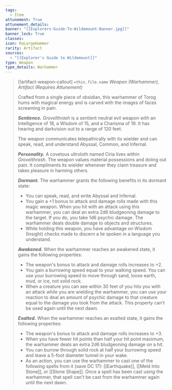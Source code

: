 ```yaml
---
tags:
  - Item
attunement: True
attunement_details: 
banner: "[[Explorers-Guide-To-Wildemount-Banner.jpg]]"
banner_lock: True
classes:
icon: RaLargeHammer
rarity: Artifact
sources:
  - "[[Explorer's Guide to Wildemount]]"
type: Weapon
type_details: Warhammer
---
```

>[!artifact-weapon-callout] `=this.file.name`
>*Weapon (Warhammer), Artifact (Requires Attunement)*
>
>Crafted from a single piece of obsidian, this warhammer of Torog hums with magical energy and is carved with the images of faces screaming in pain.
>
>***Sentience.*** *Grovelthrash* is a sentient neutral evil weapon with an Intelligence of 18, a Wisdom of 15, and a Charisma of 19. It has hearing and darkvision out to a range of 120 feet.
>
>The weapon communicates telepathically with its wielder and can speak, read, and understand Abyssal, Common, and Infernal.
>
>***Personality.*** A covetous ultroloth named Ciria lives within *Grovelthrash*. The weapon values material possessions and doling out pain. It compliments its wielder whenever they claim treasure and takes pleasure in harming others.
>
>***Dormant.*** The warhammer grants the following benefits in its dormant state:
>
>* You can speak, read, and write Abyssal and Infernal.
>* You gain a +1 bonus to attack and damage rolls made with this magic weapon. When you hit with an attack using this warhammer, you can deal an extra 2d6 bludgeoning damage to the target. If you do, you take 1d6 psychic damage. The warhammer deals double damage to objects and structures.
>* While holding this weapon, you have advantage on Wisdom (Insight) checks made to discern a lie spoken in a language you understand.
>
>***Awakened.*** When the warhammer reaches an awakened state, it gains the following properties:
>
>* The weapon's bonus to attack and damage rolls increases to +2.
>* You gain a burrowing speed equal to your walking speed. You can use your burrowing speed to move through sand, loose earth, mud, or ice, not solid rock.
>* When a creature you can see within 30 feet of you hits you with an attack while you are wielding the warhammer, you can use your reaction to deal an amount of psychic damage to that creature equal to the damage you took from the attack. This property can't be used again until the next dawn.
>
>***Exalted.*** When the warhammer reaches an exalted state, it gains the following properties:
>
>* The weapon's bonus to attack and damage rolls increases to +3.
>* When you have fewer hit points than half your hit point maximum, the warhammer deals an extra 2d6 bludgeoning damage on a hit.
>* You can burrow through solid rock at half your burrowing speed and leave a 5-foot diameter tunnel in your wake.
>* As an action, you can use the warhammer to cast one of the following spells from it (save DC 17): [[Earthquake]], [[Meld Into Stone]], or [[Stone Shape]]. Once a spell has been cast using the warhammer, that spell can't be cast from the warhammer again until the next dawn.
>
>
